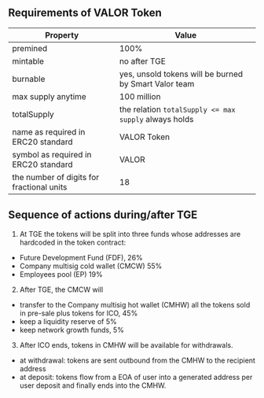 ## Requirements of VALOR Token

Property | Value 
--- | --- 
premined | 100%
mintable | no after TGE
burnable | yes, unsold tokens will be burned by Smart Valor team
max supply anytime| 100 million
totalSupply | the relation `totalSupply <= max supply`  always holds
name as required in ERC20 standard | VALOR Token
symbol	as required in ERC20 standard | VALOR
the number of digits for fractional units | 18	
	
  
## Sequence of actions during/after TGE

1. At TGE the tokens will be split into three funds whose addresses are hardcoded in the token contract: 
 * Future Development Fund (FDF), 26%
 * Company multisig cold wallet (CMCW) 55%
 * Employees pool (EP) 19%
 
 2. After TGE, the CMCW will 
 * transfer to the Company multisig hot wallet (CMHW) all the tokens sold in pre-sale plus tokens for ICO, 45%
 * keep a liquidity reserve of 5%
 * keep network growth funds, 5%
 
 
 3. After ICO ends, tokens in CMHW will be available for withdrawals.
 * at withdrawal: tokens are sent outbound from the CMHW to the recipient address
 * at deposit: tokens flow from a EOA of user into a generated address per user deposit and finally ends into the CMHW.
   

